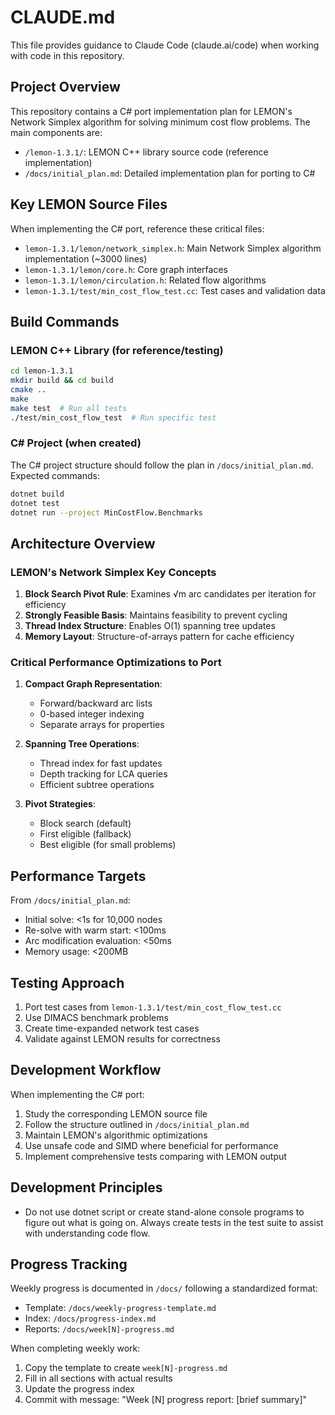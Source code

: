 # CLAUDE.md

This file provides guidance to Claude Code (claude.ai/code) when working with code in this repository.

## Project Overview

This repository contains a C# port implementation plan for LEMON's Network Simplex algorithm for solving minimum cost flow problems. The main components are:

- `/lemon-1.3.1/`: LEMON C++ library source code (reference implementation)
- `/docs/initial_plan.md`: Detailed implementation plan for porting to C#

## Key LEMON Source Files

When implementing the C# port, reference these critical files:

- `lemon-1.3.1/lemon/network_simplex.h`: Main Network Simplex algorithm implementation (~3000 lines)
- `lemon-1.3.1/lemon/core.h`: Core graph interfaces
- `lemon-1.3.1/lemon/circulation.h`: Related flow algorithms
- `lemon-1.3.1/test/min_cost_flow_test.cc`: Test cases and validation data

## Build Commands

### LEMON C++ Library (for reference/testing)
```bash
cd lemon-1.3.1
mkdir build && cd build
cmake ..
make
make test  # Run all tests
./test/min_cost_flow_test  # Run specific test
```

### C# Project (when created)
The C# project structure should follow the plan in `/docs/initial_plan.md`. Expected commands:
```bash
dotnet build
dotnet test
dotnet run --project MinCostFlow.Benchmarks
```

## Architecture Overview

### LEMON's Network Simplex Key Concepts

1. **Block Search Pivot Rule**: Examines √m arc candidates per iteration for efficiency
2. **Strongly Feasible Basis**: Maintains feasibility to prevent cycling
3. **Thread Index Structure**: Enables O(1) spanning tree updates
4. **Memory Layout**: Structure-of-arrays pattern for cache efficiency

### Critical Performance Optimizations to Port

1. **Compact Graph Representation**: 
   - Forward/backward arc lists
   - 0-based integer indexing
   - Separate arrays for properties

2. **Spanning Tree Operations**:
   - Thread index for fast updates
   - Depth tracking for LCA queries
   - Efficient subtree operations

3. **Pivot Strategies**:
   - Block search (default)
   - First eligible (fallback)
   - Best eligible (for small problems)

## Performance Targets

From `/docs/initial_plan.md`:
- Initial solve: <1s for 10,000 nodes
- Re-solve with warm start: <100ms
- Arc modification evaluation: <50ms
- Memory usage: <200MB

## Testing Approach

1. Port test cases from `lemon-1.3.1/test/min_cost_flow_test.cc`
2. Use DIMACS benchmark problems
3. Create time-expanded network test cases
4. Validate against LEMON results for correctness

## Development Workflow

When implementing the C# port:

1. Study the corresponding LEMON source file
2. Follow the structure outlined in `/docs/initial_plan.md`
3. Maintain LEMON's algorithmic optimizations
4. Use unsafe code and SIMD where beneficial for performance
5. Implement comprehensive tests comparing with LEMON output

## Development Principles

- Do not use dotnet script or create stand-alone console programs to figure out what is going on. Always create tests in the test suite to assist with understanding code flow.

## Progress Tracking

Weekly progress is documented in `/docs/` following a standardized format:
- Template: `/docs/weekly-progress-template.md`
- Index: `/docs/progress-index.md`
- Reports: `/docs/week[N]-progress.md`

When completing weekly work:
1. Copy the template to create `week[N]-progress.md`
2. Fill in all sections with actual results
3. Update the progress index
4. Commit with message: "Week [N] progress report: [brief summary]"
